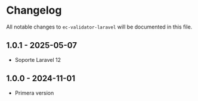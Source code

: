# Changelog

All notable changes to `ec-validator-laravel` will be documented in this file.

## 1.0.1 - 2025-05-07

- Soporte Laravel 12

## 1.0.0 - 2024-11-01

- Primera version
